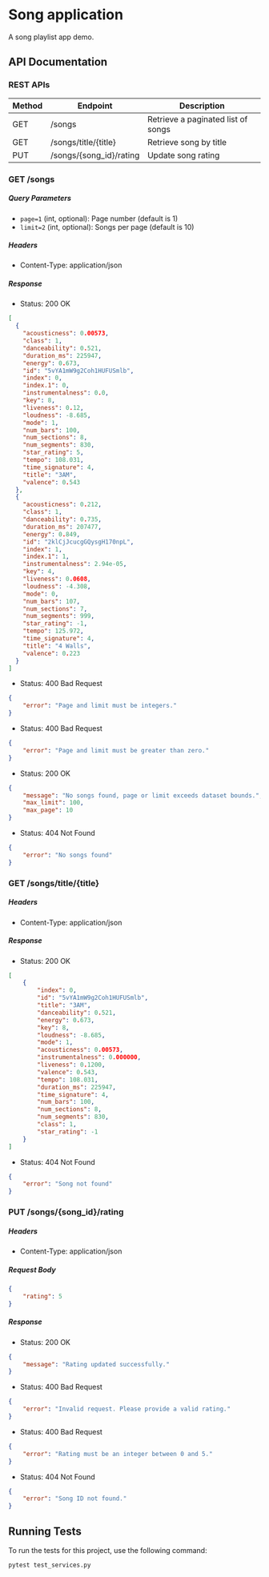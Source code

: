 
# Song application
A song playlist app demo.
## API Documentation

### REST APIs

| Method | Endpoint                  | Description                        |
|--------|----------------------------|------------------------------------|
| GET    | /songs                    | Retrieve a paginated list of songs |
| GET    | /songs/title/{title}      | Retrieve song by title             |
| PUT    | /songs/{song_id}/rating   | Update song rating                 |

### GET /songs

##### Query Parameters
- `page=1` (int, optional): Page number (default is 1)
- `limit=2` (int, optional): Songs per page (default is 10)

##### Headers
- Content-Type: application/json

##### Response
- Status: 200 OK
```json
[
  {
    "acousticness": 0.00573,
    "class": 1,
    "danceability": 0.521,
    "duration_ms": 225947,
    "energy": 0.673,
    "id": "5vYA1mW9g2Coh1HUFUSmlb",
    "index": 0,
    "index.1": 0,
    "instrumentalness": 0.0,
    "key": 8,
    "liveness": 0.12,
    "loudness": -8.685,
    "mode": 1,
    "num_bars": 100,
    "num_sections": 8,
    "num_segments": 830,
    "star_rating": 5,
    "tempo": 108.031,
    "time_signature": 4,
    "title": "3AM",
    "valence": 0.543
  },
  {
    "acousticness": 0.212,
    "class": 1,
    "danceability": 0.735,
    "duration_ms": 207477,
    "energy": 0.849,
    "id": "2klCjJcucgGQysgH170npL",
    "index": 1,
    "index.1": 1,
    "instrumentalness": 2.94e-05,
    "key": 4,
    "liveness": 0.0608,
    "loudness": -4.308,
    "mode": 0,
    "num_bars": 107,
    "num_sections": 7,
    "num_segments": 999,
    "star_rating": -1,
    "tempo": 125.972,
    "time_signature": 4,
    "title": "4 Walls",
    "valence": 0.223
  }
]
```
- Status: 400 Bad Request
```json
{
    "error": "Page and limit must be integers."
}
```
- Status: 400 Bad Request
```json
{
    "error": "Page and limit must be greater than zero."
}
```
- Status: 200 OK
```json
{
    "message": "No songs found, page or limit exceeds dataset bounds.",
    "max_limit": 100,
    "max_page": 10
}
```
- Status: 404 Not Found
```json
{
    "error": "No songs found"
}
```

### GET /songs/title/{title}

##### Headers
- Content-Type: application/json

##### Response
- Status: 200 OK
```json
[
    {
        "index": 0,
        "id": "5vYA1mW9g2Coh1HUFUSmlb",
        "title": "3AM",
        "danceability": 0.521,
        "energy": 0.673,
        "key": 8,
        "loudness": -8.685,
        "mode": 1,
        "acousticness": 0.00573,
        "instrumentalness": 0.000000,
        "liveness": 0.1200,
        "valence": 0.543,
        "tempo": 108.031,
        "duration_ms": 225947,
        "time_signature": 4,
        "num_bars": 100,
        "num_sections": 8,
        "num_segments": 830,
        "class": 1,
        "star_rating": -1
    }
]
```
- Status: 404 Not Found
```json
{
    "error": "Song not found"
}
```

### PUT /songs/{song_id}/rating

##### Headers
- Content-Type: application/json

##### Request Body
```json
{
    "rating": 5
}
```

##### Response
- Status: 200 OK
```json
{
    "message": "Rating updated successfully."
}
```
- Status: 400 Bad Request
```json
{
    "error": "Invalid request. Please provide a valid rating."
}
```
- Status: 400 Bad Request
```json
{
    "error": "Rating must be an integer between 0 and 5."
}
```
- Status: 404 Not Found
```json
{
    "error": "Song ID not found."
}
```

## Running Tests

To run the tests for this project, use the following command:

```bash
pytest test_services.py
```
